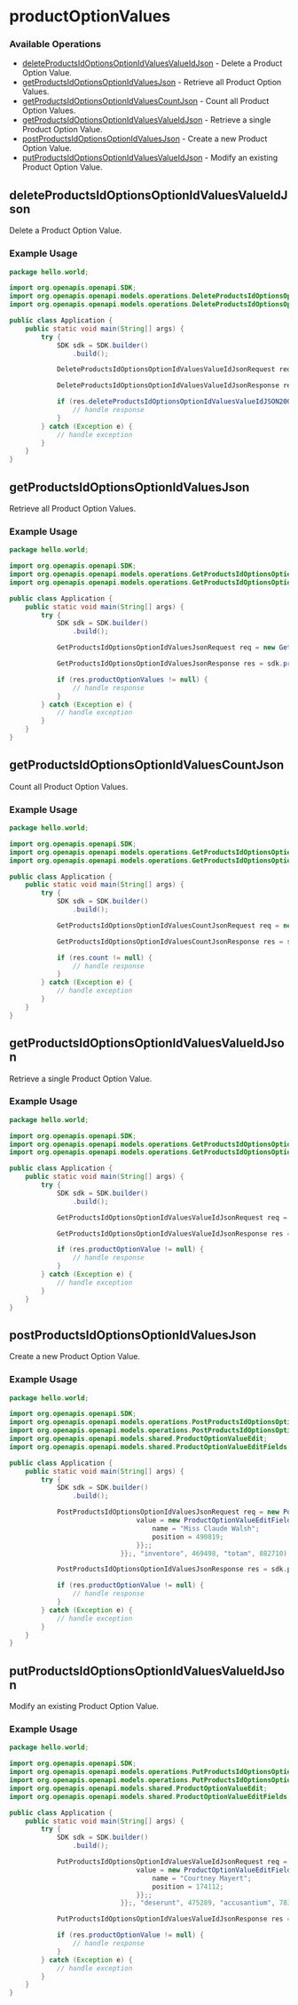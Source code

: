 # productOptionValues

### Available Operations

* [deleteProductsIdOptionsOptionIdValuesValueIdJson](#deleteproductsidoptionsoptionidvaluesvalueidjson) - Delete a Product Option Value.
* [getProductsIdOptionsOptionIdValuesJson](#getproductsidoptionsoptionidvaluesjson) - Retrieve all Product Option Values.
* [getProductsIdOptionsOptionIdValuesCountJson](#getproductsidoptionsoptionidvaluescountjson) - Count all Product Option Values.
* [getProductsIdOptionsOptionIdValuesValueIdJson](#getproductsidoptionsoptionidvaluesvalueidjson) - Retrieve a single Product Option Value.
* [postProductsIdOptionsOptionIdValuesJson](#postproductsidoptionsoptionidvaluesjson) - Create a new Product Option Value.
* [putProductsIdOptionsOptionIdValuesValueIdJson](#putproductsidoptionsoptionidvaluesvalueidjson) - Modify an existing Product Option Value.

## deleteProductsIdOptionsOptionIdValuesValueIdJson

Delete a Product Option Value.

### Example Usage

```java
package hello.world;

import org.openapis.openapi.SDK;
import org.openapis.openapi.models.operations.DeleteProductsIdOptionsOptionIdValuesValueIdJsonRequest;
import org.openapis.openapi.models.operations.DeleteProductsIdOptionsOptionIdValuesValueIdJsonResponse;

public class Application {
    public static void main(String[] args) {
        try {
            SDK sdk = SDK.builder()
                .build();

            DeleteProductsIdOptionsOptionIdValuesValueIdJsonRequest req = new DeleteProductsIdOptionsOptionIdValuesValueIdJsonRequest("id", 696997, "neque", 778696, 847276);            

            DeleteProductsIdOptionsOptionIdValuesValueIdJsonResponse res = sdk.productOptionValues.deleteProductsIdOptionsOptionIdValuesValueIdJson(req);

            if (res.deleteProductsIdOptionsOptionIdValuesValueIdJSON200ApplicationJSONString != null) {
                // handle response
            }
        } catch (Exception e) {
            // handle exception
        }
    }
}
```

## getProductsIdOptionsOptionIdValuesJson

Retrieve all Product Option Values.

### Example Usage

```java
package hello.world;

import org.openapis.openapi.SDK;
import org.openapis.openapi.models.operations.GetProductsIdOptionsOptionIdValuesJsonRequest;
import org.openapis.openapi.models.operations.GetProductsIdOptionsOptionIdValuesJsonResponse;

public class Application {
    public static void main(String[] args) {
        try {
            SDK sdk = SDK.builder()
                .build();

            GetProductsIdOptionsOptionIdValuesJsonRequest req = new GetProductsIdOptionsOptionIdValuesJsonRequest("quo", 681359, "eius", 178367);            

            GetProductsIdOptionsOptionIdValuesJsonResponse res = sdk.productOptionValues.getProductsIdOptionsOptionIdValuesJson(req);

            if (res.productOptionValues != null) {
                // handle response
            }
        } catch (Exception e) {
            // handle exception
        }
    }
}
```

## getProductsIdOptionsOptionIdValuesCountJson

Count all Product Option Values.

### Example Usage

```java
package hello.world;

import org.openapis.openapi.SDK;
import org.openapis.openapi.models.operations.GetProductsIdOptionsOptionIdValuesCountJsonRequest;
import org.openapis.openapi.models.operations.GetProductsIdOptionsOptionIdValuesCountJsonResponse;

public class Application {
    public static void main(String[] args) {
        try {
            SDK sdk = SDK.builder()
                .build();

            GetProductsIdOptionsOptionIdValuesCountJsonRequest req = new GetProductsIdOptionsOptionIdValuesCountJsonRequest("voluptas", 69859, "cupiditate", 9688);            

            GetProductsIdOptionsOptionIdValuesCountJsonResponse res = sdk.productOptionValues.getProductsIdOptionsOptionIdValuesCountJson(req);

            if (res.count != null) {
                // handle response
            }
        } catch (Exception e) {
            // handle exception
        }
    }
}
```

## getProductsIdOptionsOptionIdValuesValueIdJson

Retrieve a single Product Option Value.

### Example Usage

```java
package hello.world;

import org.openapis.openapi.SDK;
import org.openapis.openapi.models.operations.GetProductsIdOptionsOptionIdValuesValueIdJsonRequest;
import org.openapis.openapi.models.operations.GetProductsIdOptionsOptionIdValuesValueIdJsonResponse;

public class Application {
    public static void main(String[] args) {
        try {
            SDK sdk = SDK.builder()
                .build();

            GetProductsIdOptionsOptionIdValuesValueIdJsonRequest req = new GetProductsIdOptionsOptionIdValuesValueIdJsonRequest("tempora", 892050, "ipsam", 133465, 197054);            

            GetProductsIdOptionsOptionIdValuesValueIdJsonResponse res = sdk.productOptionValues.getProductsIdOptionsOptionIdValuesValueIdJson(req);

            if (res.productOptionValue != null) {
                // handle response
            }
        } catch (Exception e) {
            // handle exception
        }
    }
}
```

## postProductsIdOptionsOptionIdValuesJson

Create a new Product Option Value.

### Example Usage

```java
package hello.world;

import org.openapis.openapi.SDK;
import org.openapis.openapi.models.operations.PostProductsIdOptionsOptionIdValuesJsonRequest;
import org.openapis.openapi.models.operations.PostProductsIdOptionsOptionIdValuesJsonResponse;
import org.openapis.openapi.models.shared.ProductOptionValueEdit;
import org.openapis.openapi.models.shared.ProductOptionValueEditFields;

public class Application {
    public static void main(String[] args) {
        try {
            SDK sdk = SDK.builder()
                .build();

            PostProductsIdOptionsOptionIdValuesJsonRequest req = new PostProductsIdOptionsOptionIdValuesJsonRequest(                new ProductOptionValueEdit() {{
                                value = new ProductOptionValueEditFields() {{
                                    name = "Miss Claude Walsh";
                                    position = 490819;
                                }};;
                            }};, "inventore", 469498, "totam", 882710);            

            PostProductsIdOptionsOptionIdValuesJsonResponse res = sdk.productOptionValues.postProductsIdOptionsOptionIdValuesJson(req);

            if (res.productOptionValue != null) {
                // handle response
            }
        } catch (Exception e) {
            // handle exception
        }
    }
}
```

## putProductsIdOptionsOptionIdValuesValueIdJson

Modify an existing Product Option Value.

### Example Usage

```java
package hello.world;

import org.openapis.openapi.SDK;
import org.openapis.openapi.models.operations.PutProductsIdOptionsOptionIdValuesValueIdJsonRequest;
import org.openapis.openapi.models.operations.PutProductsIdOptionsOptionIdValuesValueIdJsonResponse;
import org.openapis.openapi.models.shared.ProductOptionValueEdit;
import org.openapis.openapi.models.shared.ProductOptionValueEditFields;

public class Application {
    public static void main(String[] args) {
        try {
            SDK sdk = SDK.builder()
                .build();

            PutProductsIdOptionsOptionIdValuesValueIdJsonRequest req = new PutProductsIdOptionsOptionIdValuesValueIdJsonRequest(                new ProductOptionValueEdit() {{
                                value = new ProductOptionValueEditFields() {{
                                    name = "Courtney Mayert";
                                    position = 174112;
                                }};;
                            }};, "deserunt", 475289, "accusantium", 783648, 430402);            

            PutProductsIdOptionsOptionIdValuesValueIdJsonResponse res = sdk.productOptionValues.putProductsIdOptionsOptionIdValuesValueIdJson(req);

            if (res.productOptionValue != null) {
                // handle response
            }
        } catch (Exception e) {
            // handle exception
        }
    }
}
```
